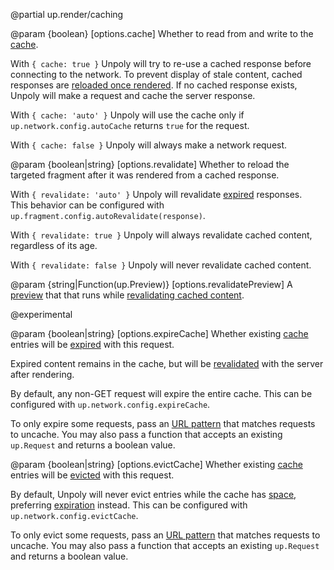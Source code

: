 @partial up.render/caching

@param {boolean} [options.cache]
  Whether to read from and write to the [cache](/caching).

  With `{ cache: true }` Unpoly will try to re-use a cached response before connecting
  to the network. To prevent display of stale content, cached responses are
  [reloaded once rendered](#options.revalidate).
  If no cached response exists, Unpoly will make a request and cache
  the server response.

  With `{ cache: 'auto' }` Unpoly will use the cache only if `up.network.config.autoCache`
  returns `true` for the request.

  With `{ cache: false }` Unpoly will always make a network request.

@param {boolean|string} [options.revalidate]
  Whether to reload the targeted fragment after it was rendered from a cached response.

  With `{ revalidate: 'auto' }` Unpoly will revalidate [expired](/caching#expiration) responses.\
  This behavior can be configured with `up.fragment.config.autoRevalidate(response)`.

  With `{ revalidate: true }` Unpoly will always revalidate cached content, regardless
  of its age.

  With `{ revalidate: false }` Unpoly will never revalidate cached content.

@param {string|Function(up.Preview)} [options.revalidatePreview]
  A [preview](/previews) that that runs
  while [revalidating cached content](/caching#revalidation).
  
  @experimental

@param {boolean|string} [options.expireCache]
  Whether existing [cache](/caching) entries will be [expired](/caching#expiration) with this request.

  Expired content remains in the cache, but will be [revalidated](/caching#revalidation) with the server
  after rendering.

  By default, any non-GET request will expire the entire cache.
  This can be configured with `up.network.config.expireCache`.

  To only expire some requests, pass an [URL pattern](/url-patterns) that matches requests to uncache.
  You may also pass a function that accepts an existing `up.Request` and returns a boolean value.

@param {boolean|string} [options.evictCache]
  Whether existing [cache](/caching) entries will be [evicted](/caching#eviction) with this request.

  By default, Unpoly will never evict entries while the cache has
  [space](/up.network.config#config.cacheSize),
  preferring [expiration](/caching#expiration) instead.
  This can be configured with `up.network.config.evictCache`.

  To only evict some requests, pass an [URL pattern](/url-patterns) that matches requests to uncache.
  You may also pass a function that accepts an existing `up.Request` and returns a boolean value.
